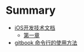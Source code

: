 # Summary

* [iOS开发技术文档](README.md)
  - [第一章](chapter1/KVC键值编码的使用.md)
* [gitbook 命令行的使用方法](gitbook命令行的使用方法.md)

